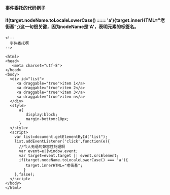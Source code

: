 ####  事件委托的代码例子
####  if(target.nodeName.toLocaleLowerCase() === 'a'){target.innerHTML="老街基";}这一句很关键，因为nodeName是'A'，表明元素的标签名。

```
<!--
  事件委托啊
-->

<html>
<head>
   <meta charset="utf-8">
</head>
<body>
  <div id="list">
     <a draggable="true">item 1</a>
     <a draggable="true">item 2</a>
     <a draggable="true">item 3</a>
     <a draggable="true">item n</a>
  </div>
  <style>
      a{
	     display:block;
		 margin-bottom:10px;
	  }
  </style>
  <script>
    var list=document.getElementById("list");
	list.addEventListener('click',function(e){
	  //令人无语的兼容性处理啊
	  var event=e||window.event;
	  var target=event.target || event.srcElement;
	  if(target.nodeName.toLocaleLowerCase() === 'a'){
	     target.innerHTML="老街基";
		}
	},false);
  </script>
</body>
</html>
```
